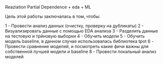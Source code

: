 Reaziation Partial Dependence + eda + ML

Цель этой работы заключалась в том, чтобы:

1 - Провести анализ данных (очистку, проверку на дубликаты)
2 - Визуализировать данные с помощью EDA анализа
3 - Разделить данные на тестовую и трйновую выборки
4 - Обучить модели
5 - Обучить модель  baseline, в данном случае использовалась библиотека tpot
6 - Провести сравнение моделей, и посмотреть какие фичи важны для собственной лучшей модели и baseline
8 - Провести локальный анализ моделей
